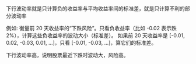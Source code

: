 
下行波动率就是只计算负的收益率与平均收益率间的标准差，就是只计算不利的部分波动率

例如: 衡量前 20 天收益率的“下跌风险”。只看负收益率（比如 -0.02 表示跌 2%），计算这些负收益率的波动大小（标准差）。
如果前 20 天收益率是 [-0.01, 0.02, -0.03, 0.01, ...]，只看 [-0.01, -0.03, ...]，算它们的标准差。


下行波动率高，说明股票最近下跌时波动大，风险高。

